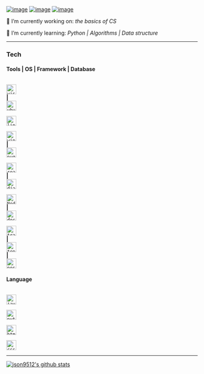 

[![image](https://img.shields.io/badge/Email-json9512%40gmail.com-success)](mailto:json9512@gmail.com)
[![image](https://img.shields.io/badge/Blog-json9512.github.io-green)](https://json9512.github.io/blog/)
[![image](https://img.shields.io/badge/LinkedIn-Junghyun%20Son-brightgreen)](https://www.linkedin.com/in/junghyun-son/)


🔭 I’m currently working on: *the basics of CS*

🌱 I’m currently learning: *Python | Algorithms | Data structure*
***

### Tech

#### Tools | OS | Framework | Database
[<code>
<img alt="visual studio code" width="26px" src="https://img.icons8.com/fluent/240/000000/visual-studio-code-2019.png" />
</code>](https://code.visualstudio.com/) **|** 
[<code>
<img alt="ubuntu" width="26px" src="https://img.icons8.com/color/96/000000/ubuntu--v1.png">
</code>](https://ubuntu.com/)
[<code>
<img alt="linux" width="26px" src="https://img.icons8.com/color/96/000000/linux.png">
</code>](https://www.kernel.org/)
[<code>
<img alt="windows" width="26px" src="https://img.icons8.com/fluent/2x/windows-10.png">
</code>](https://www.microsoft.com/) **|** 
[<code>
<img alt="pug" width="26px" src="https://img.icons8.com/fluent/2x/pug.png">
</code>](https://www.pugjs.org/)
[<code>
<img alt="react" width="26px" src="https://img.icons8.com/plasticine/2x/react.png">
</code>](https://www.reactjs.org/) **|** 
[<code>
<img alt="django" width="26px" src="https://img.icons8.com/color/344/django.png">
</code>](https://www.djangoproject.com/)
[<code>
<img alt="Node.js" width="26px" src="https://img.icons8.com/color/240/000000/nodejs.png">
</code>](https://nodejs.org/en/) **|** 
[<code>
<img alt="docker" width="26px" src="https://img.icons8.com/color/2x/docker.png">
</code>](https://www.docker.com/)
[<code>
<img alt="travis-ci" width="26px" src="https://img.icons8.com/color/2x/travis-ci.png">
</code>](https://www.travis-ci.org/) **|** 
[<code>
<img alt="tensorflow" width="26px" src="https://img.icons8.com/color/2x/tensorflow.png">
</code>](https://www.tensorflow.org/) **|** 
[<code>
<img alt="postgresql" width="26px" src="https://img.icons8.com/color/96/000000/postgresql.png">
</code>](https://www.postgresql.org/)






#### Language
[<code>
<img alt="javascript" width="26px" src="https://img.icons8.com/color/240/000000/javascript.png" />
</code>](https://developer.mozilla.org/en-US/docs/Web/JavaScript)
[<code>
<img alt="python" width="26px" src="https://img.icons8.com/color/240/000000/python.png">
</code>](https://www.python.org/)
[<code>
<img alt="html5" width="26px" src="https://img.icons8.com/color/240/000000/html-5.png">
</code>](https://developer.mozilla.org/en-US/docs/Web/HTML)
[<code>
<img alt="css3" width="26px" src="https://img.icons8.com/color/240/000000/css3.png">
</code>](https://developer.mozilla.org/en-US/docs/Web/CSS)

****
[![json9512's github stats](https://github-readme-stats.vercel.app/api?username=json9512&theme=tokyonight&show_icons=true)](https://github.com/json9512/json9512)


<!--
**json9512/json9512** is a ✨ _special_ ✨ repository because its `README.md` (this file) appears on your GitHub profile.

Here are some ideas to get you started:

- 🔭 I’m currently working on ...
- 🌱 I’m currently learning ...
- 👯 I’m looking to collaborate on ...
- 🤔 I’m looking for help with ...
- 💬 Ask me about ...
- 📫 How to reach me: ...
- 😄 Pronouns: ...
- ⚡ Fun fact: ...
-->
